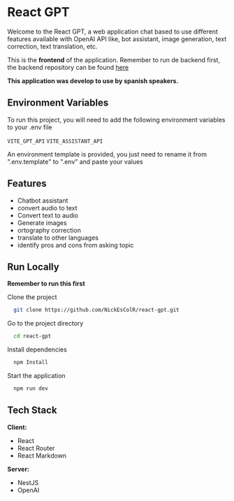 
# React GPT

Welcome to the React GPT, a web application chat based to use different features available with OpenAI API like, bot assistant, image generation, text correction, text translation, etc.
 
This is the **frontend** of the application. Remember to run de backend first, the backend repository can be found [here](https://github.com/NickEsColR/nest-gpt)

**This application was develop to use by spanish speakers.**
## Environment Variables

To run this project, you will need to add the following environment variables to your .env file

`VITE_GPT_API`
`VITE_ASSISTANT_API`

An environment template is provided, you just need to rename it from ".env.template" to ".env" and paste your values

## Features

- Chatbot assistant
- convert audio to text
- Convert text to audio
- Generate images
- ortography correction
- translate to other languages
- identify pros and cons from asking topic


## Run Locally

**Remember to run this first**

Clone the project

```bash
  git clone https://github.com/NickEsColR/react-gpt.git
```

Go to the project directory

```bash
  cd react-gpt
```

Install dependencies

```bash
  npm Install
```

Start the application

```bash
  npm run dev
```


## Tech Stack

**Client:** 

- React 
- React Router
- React Markdown

**Server:** 

- NestJS
- OpenAI

